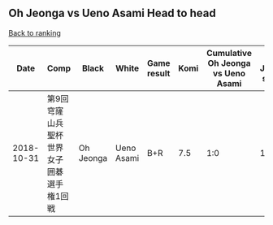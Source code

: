 ## Oh Jeonga vs Ueno Asami Head to head

[Back to ranking](../../index.md)




| **Date** | **Comp** | **Black** | **White** | **Game result** | **Komi** | **Cumulative Oh Jeonga vs Ueno Asami** | **Oh Jeonga streak** | **Ueno Asami streak** | 
| --- | --- | --- | --- | --- | --- | --- | --- | --- |
| 2018-10-31 | 第9回穹窿山兵聖杯世界女子囲碁選手権1回戦 | Oh Jeonga | Ueno Asami | B+R | 7.5 | 1:0 | 1 | 0 |




